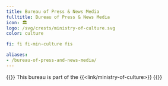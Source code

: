```yaml
---
title: Bureau of Press & News Media
fulltitle: Bureau of Press & News Media
icon: 🏛️
logo: /svg/crests/ministry-of-culture.svg
color: culture

fi: fi fi-min-culture fis

aliases:
- /bureau-of-press-and-news-media/
---
```

{{<note series>}}
 This bureau is part of the {{<link/ministry-of-culture>}}
{{</note>}}